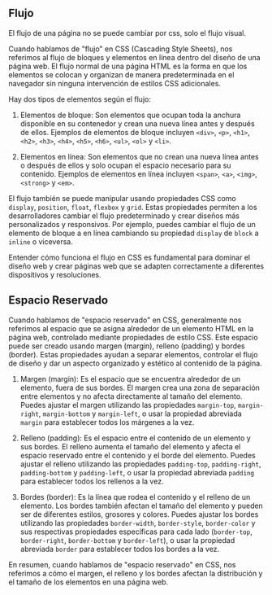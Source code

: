  ## Flujo

 El flujo de una página no se puede cambiar por css, solo el flujo visual.
 

Cuando hablamos de "flujo" en CSS (Cascading Style Sheets), nos referimos al flujo de bloques y elementos en línea dentro del diseño de una página web. El flujo normal de una página HTML es la forma en que los elementos se colocan y organizan de manera predeterminada en el navegador sin ninguna intervención de estilos CSS adicionales. 

Hay dos tipos de elementos según el flujo:

1. Elementos de bloque: Son elementos que ocupan toda la anchura disponible en su contenedor y crean una nueva línea antes y después de ellos. Ejemplos de elementos de bloque incluyen `<div>`, `<p>`, `<h1>`, `<h2>`, `<h3>`, `<h4>`, `<h5>`, `<h6>`, `<ul>`, `<ol>` y `<li>`.

2. Elementos en línea: Son elementos que no crean una nueva línea antes o después de ellos y solo ocupan el espacio necesario para su contenido. Ejemplos de elementos en línea incluyen `<span>`, `<a>`, `<img>`, `<strong>` y `<em>`.

El flujo también se puede manipular usando propiedades CSS como `display`, `position`, `float`, `flexbox` y `grid`. Estas propiedades permiten a los desarrolladores cambiar el flujo predeterminado y crear diseños más personalizados y responsivos. Por ejemplo, puedes cambiar el flujo de un elemento de bloque a en línea cambiando su propiedad `display` de `block` a `inline` o viceversa.

Entender cómo funciona el flujo en CSS es fundamental para dominar el diseño web y crear páginas web que se adapten correctamente a diferentes dispositivos y resoluciones.

## Espacio Reservado

Cuando hablamos de "espacio reservado" en CSS, generalmente nos referimos al espacio que se asigna alrededor de un elemento HTML en la página web, controlado mediante propiedades de estilo CSS. Este espacio puede ser creado usando margen (margin), relleno (padding) y bordes (border). Estas propiedades ayudan a separar elementos, controlar el flujo de diseño y dar un aspecto organizado y estético al contenido de la página.

1. Margen (margin): Es el espacio que se encuentra alrededor de un elemento, fuera de sus bordes. El margen crea una zona de separación entre elementos y no afecta directamente al tamaño del elemento. Puedes ajustar el margen utilizando las propiedades `margin-top`, `margin-right`, `margin-bottom` y `margin-left`, o usar la propiedad abreviada `margin` para establecer todos los márgenes a la vez.

2. Relleno (padding): Es el espacio entre el contenido de un elemento y sus bordes. El relleno aumenta el tamaño del elemento y afecta el espacio reservado entre el contenido y el borde del elemento. Puedes ajustar el relleno utilizando las propiedades `padding-top`, `padding-right`, `padding-bottom` y `padding-left`, o usar la propiedad abreviada `padding` para establecer todos los rellenos a la vez.

3. Bordes (border): Es la línea que rodea el contenido y el relleno de un elemento. Los bordes también afectan el tamaño del elemento y pueden ser de diferentes estilos, grosores y colores. Puedes ajustar los bordes utilizando las propiedades `border-width`, `border-style`, `border-color` y sus respectivas propiedades específicas para cada lado (`border-top`, `border-right`, `border-bottom` y `border-left`), o usar la propiedad abreviada `border` para establecer todos los bordes a la vez.

En resumen, cuando hablamos de "espacio reservado" en CSS, nos referimos a cómo el margen, el relleno y los bordes afectan la distribución y el tamaño de los elementos en una página web.


